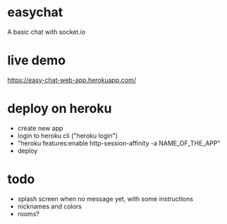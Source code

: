 # easychat
A basic chat with socket.io

# live demo
https://easy-chat-web-app.herokuapp.com/

# deploy on heroku
- create new app
- login to heroku cli ("heroku login")
- "heroku features:enable http-session-affinity -a NAME_OF_THE_APP"
- deploy

# todo
- splash screen when no message yet, with some instructions
- nicknames and colors
- rooms?